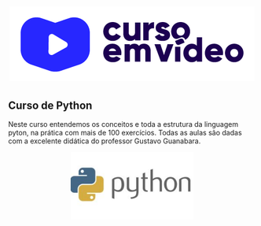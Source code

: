 <h1 align="center">
<img src="https://github.com/WillamesSilv/Curso-Python/blob/master/img/cursoemvideo-logo.png">
</h1> 
 <h2>Curso de Python </h2>
 Neste curso entendemos os conceitos e toda a estrutura da linguagem pyton, na prática com mais de 100 exercícios.
 Todas as aulas são dadas com a excelente didática do professor Gustavo Guanabara.
<p align="center">
 <img width="250" src="https://github.com/WillamesSilv/Curso-Python/blob/master/img/m_60190.jpg">
 </p>
